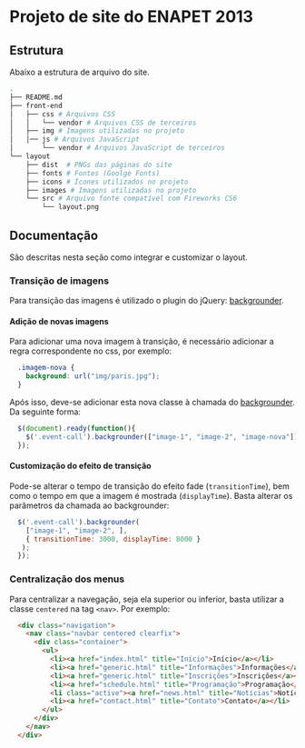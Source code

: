# Projeto de site do ENAPET 2013

## Estrutura

Abaixo a estrutura de arquivo do site.

```sh
.
├── README.md
├── front-end
│   ├── css # Arquivos CSS
│   │   └── vendor # Arquivos CSS de terceiros
│   ├── img # Imagens utilizadas no projeto
│   │── js # Arquivos JavaScript
│       └── vendor # Arquivos JavaScript de terceiros
└── layout
    ├── dist  # PNGs das páginas do site
    ├── fonts # Fontes (Goolge Fonts)
    ├── icons # Ícones utilizados no projeto
    ├── images # Imagens utilizadas no projeto
    └── src # Arquivo fonte compatível com Fireworks CS6
        └── layout.png
```

## Documentação

São descritas nesta seção como integrar e customizar o layout.

### Transição de imagens

Para transição das imagens é utilizado o plugin do jQuery: [backgrounder](https://github.com/guiocavalcanti/jquery.backgrounder).

#### Adição de novas imagens

Para adicionar uma nova imagem à transição, é necessário adicionar a regra correspondente no css, por exemplo:

```css
  .imagem-nova {
    background: url("img/paris.jpg");
  }
```

Após isso, deve-se adicionar esta nova classe à chamada do [backgrounder](https://github.com/guiocavalcanti/jquery.backgrounder). Da seguinte forma:

```js
  $(document).ready(function(){
    $('.event-call').backgrounder(["image-1", "image-2", "image-nova"]);
  });
```

#### Customização do efeito de transição

Pode-se alterar o tempo de transição do efeito fade (`transitionTime`), bem como o tempo em que a imagem é mostrada (`displayTime`). Basta alterar os parâmetros da chamada ao backgrounder:

```js
  $('.event-call').backgrounder(
    ["image-1", "image-2", ],
    { transitionTime: 3000, displayTime: 8000 }
   );
  });
```

### Centralização dos menus

Para centralizar a navegação, seja ela superior ou inferior, basta utilizar a classe `centered` na tag `<nav>`. Por exemplo:

```html
  <div class="navigation">
    <nav class="navbar centered clearfix">
      <div class="container">
        <ul>
          <li><a href="index.html" title="Início">Início</a></li>
          <li><a href="generic.html" title="Informações">Informações</a></li>
          <li><a href="generic.html" title="Inscrições">Inscrições</a></li>
          <li><a href="schedule.html" title="Programação">Programação</a></li>
          <li class="active"><a href="news.html" title="Notícias">Notícias</a></li>
          <li><a href="contact.html" title="Contato">Contato</a></li>
        </ul>
      </div>
    </nav>
  </div>
```
